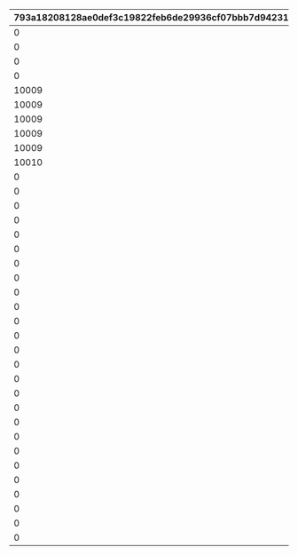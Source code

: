 |793a18208128ae0def3c19822feb6de29936cf07bbb7d9423155588c908e8748|42bbb01755ea4a1cf91cb3f87daff0e15e773d8bb8687cce47b2f48044adbaa7|891c11c49fba39d877b37068cf337fec3ce11f8015d444d8e3b961b0b8a4f02d|e80b61a5e43e685d6f98aed226c425f2e845bf78562d9d69f1e554fbff225f3c|067ab3d8f279b7a644346731f592364c7beec47cdcfc3ddee2e5e560cfe5c7be|1ac8f72a5296300b2104588582a981c52f8930fcca4fc59e9e66ce2aba68febf|bbd64fec479ab50ca7077a015cd2b44e4af9a7c7a6d042777cdf51011b9710c0|9451be332f202dff5f5c4987e28b7d40007587bddf9749b54f1632a3ba3256ff|a14dd422953c933232e4154dfcd84e412c8188b70c10a9a88ef3b7a6f3258d0a|d36a8031e9e84cc56fbde998802e9bd534f9dc0879593f9f43240d880c506fc3|79fcdc1d50f29ccc8341a620881b8a824344945f542fd6b9f0b56f9b193c8b36|
| --- | --- | --- | --- | --- | --- | --- | --- | --- | --- | --- |
|0|0|0|10001|0|0|10005|0|10002|50067|10003|
|0|0|0|10001|10006|0|10005|0|10002|50079|10003|
|0|0|10007|10001|10006|0|10005|0|10002|50084|10003|
|0|0|10007|10001|10006|0|10005|10008|10002|50094|10003|
|10009|0|10007|10001|10006|0|10005|10008|10002|50108|10003|
|10009|0|10007|10001|10006|0|10005|10008|10002|50116|10003|
|10009|10010|10007|10001|10006|0|10005|10008|10002|50119|10003|
|10009|10010|10007|10001|10006|0|10005|10008|10002|50129|10003|
|10009|10010|10007|10001|10006|10011|10005|10008|10002|50140|10003|
|10010|10011|10008|10002|10007|10012|10006|10009|10003|50151|10005|
|0|0|0|10009|10013|0|10012|0|10010|50162|10011|
|0|0|0|10010|10014|0|10013|0|10011|50172|10012|
|0|0|0|10011|10015|0|10014|0|10012|50183|10013|
|0|0|0|10013|10005|0|10007|0|10014|50190|10015|
|0|0|0|10012|10016|0|10015|0|10013|50195|10014|
|0|0|0|10014|10002|0|10003|0|10015|50200|10016|
|0|0|0|10013|10017|0|10016|0|10014|50217|10015|
|0|0|0|10015|10009|0|10010|0|10016|50231|10017|
|0|0|0|10014|10018|0|10017|0|10015|50237|10016|
|0|0|0|10019|0|0|0|0|0|50248|0|
|0|0|0|10011|0|0|0|0|0|50261|0|
|0|0|0|10020|0|0|0|0|0|50267|0|
|0|0|0|10021|0|0|0|0|0|50278|0|
|0|0|0|10006|0|0|0|0|0|50291|0|
|0|0|0|10022|0|0|0|0|0|50298|0|
|0|0|0|10023|0|0|0|0|0|50309|0|
|0|0|0|10024|0|0|0|0|0|50321|0|
|0|0|0|10025|0|0|0|0|0|50331|0|
|0|0|0|10026|0|0|0|0|0|50341|0|
|0|0|0|10027|0|0|0|0|0|50354|0|
|0|0|0|10028|0|0|0|0|0|50365|0|
|0|0|0|10029|0|0|0|0|0|50375|0|
|0|0|0|10030|0|0|0|0|0|50383|0|
|0|0|0|10019|0|0|0|0|0|50393|0|
|0|0|0|10031|0|0|0|0|0|50405|0|
|0|0|0|10032|0|0|0|0|0|50406|0|
